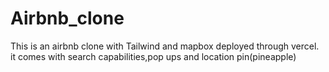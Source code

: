 # Airbnb_clone
This is an airbnb clone with Tailwind and mapbox deployed through vercel.
it comes with search capabilities,pop ups and location pin(pineapple)

